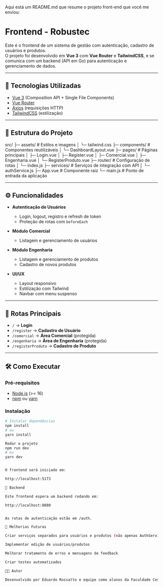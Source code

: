 Aqui está um README.md que resume o projeto front-end que você me enviou:

# Frontend - Robustec

Este é o frontend de um sistema de gestão com autenticação, cadastro de usuários e produtos.  
O projeto foi desenvolvido em **Vue 3** com **Vue Router** e **TailwindCSS**, e se comunica com um backend (API em Go) para autenticação e gerenciamento de dados.

---

## 🚀 Tecnologias Utilizadas
- [Vue 3](https://vuejs.org/) (Composition API + Single File Components)
- [Vue Router](https://router.vuejs.org/)
- [Axios](https://axios-http.com/) (requisições HTTP)
- [TailwindCSS](https://tailwindcss.com/) (estilização)

---

## 📂 Estrutura do Projeto



src/
├─ assets/ # Estilos e imagens
│ └─ tailwind.css
├─ components/ # Componentes reutilizáveis
│ └─ DashboardLayout.vue
├─ pages/ # Páginas principais
│ ├─ Login.vue
│ ├─ Register.vue
│ ├─ Comercial.vue
│ ├─ Engenharia.vue
│ └─ RegisterProduto.vue
├─ router/ # Configuração de rotas
│ └─ index.js
├─ services/ # Serviços de integração com API
│ └─ authService.js
├─ App.vue # Componente raiz
└─ main.js # Ponto de entrada da aplicação


---

## ⚙️ Funcionalidades

- **Autenticação de Usuários**
  - Login, logout, registro e refresh de token
  - Proteção de rotas com `beforeEach`

- **Módulo Comercial**
  - Listagem e gerenciamento de usuários

- **Módulo Engenharia**
  - Listagem e gerenciamento de produtos
  - Cadastro de novos produtos

- **UI/UX**
  - Layout responsivo
  - Estilização com Tailwind
  - Navbar com menu suspenso

---

## 🔑 Rotas Principais

- `/` → **Login**
- `/register` → **Cadastro de Usuário**
- `/comercial` → **Área Comercial** (protegida)
- `/engenharia` → **Área de Engenharia** (protegida)
- `/registerProduto` → **Cadastro de Produto**

---

## 🛠️ Como Executar

### Pré-requisitos
- [Node.js](https://nodejs.org/) (>= 16)
- [npm](https://www.npmjs.com/) ou [yarn](https://yarnpkg.com/)

### Instalação
```bash
# Instalar dependências
npm install
# ou
yarn install

Rodar o projeto
npm run dev
# ou
yarn dev


O frontend será iniciado em:

http://localhost:5173

🔗 Backend

Este frontend espera um backend rodando em:

http://localhost:8080


As rotas de autenticação estão em /auth.

📌 Melhorias Futuras

Criar serviços separados para usuários e produtos (não apenas AuthService)

Implementar edição de usuários/produtos

Melhorar tratamento de erros e mensagens de feedback

Criar testes automatizados

👨‍💻 Autor

Desenvolvido por Eduardo Rossatto e equipe como alunos da Faculdade Cesurg Marau.